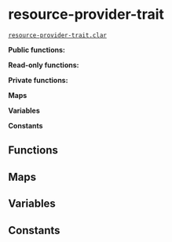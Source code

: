 # resource-provider-trait

[`resource-provider-trait.clar`](../contracts/traits/resource-provider-trait.clar)

**Public functions:**

**Read-only functions:**

**Private functions:**

**Maps**

**Variables**

**Constants**

## Functions

## Maps

## Variables

## Constants

